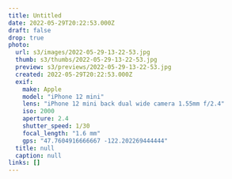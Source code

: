 ```yaml
---
title: Untitled
date: 2022-05-29T20:22:53.000Z
draft: false
drop: true
photo:
  url: s3/images/2022-05-29-13-22-53.jpg
  thumb: s3/thumbs/2022-05-29-13-22-53.jpg
  preview: s3/previews/2022-05-29-13-22-53.jpg
  created: 2022-05-29T20:22:53.000Z
  exif:
    make: Apple
    model: "iPhone 12 mini"
    lens: "iPhone 12 mini back dual wide camera 1.55mm f/2.4"
    iso: 2000
    aperture: 2.4
    shutter_speed: 1/30
    focal_length: "1.6 mm"
    gps: "47.7604916666667 -122.202269444444"
  title: null
  caption: null
links: []
---
```

